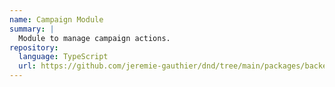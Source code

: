 ```yaml
---
name: Campaign Module
summary: |
  Module to manage campaign actions.
repository:
  language: TypeScript
  url: https://github.com/jeremie-gauthier/dnd/tree/main/packages/backend/src/campaign
---
```


<NodeGraph title="Domain Graph" />
